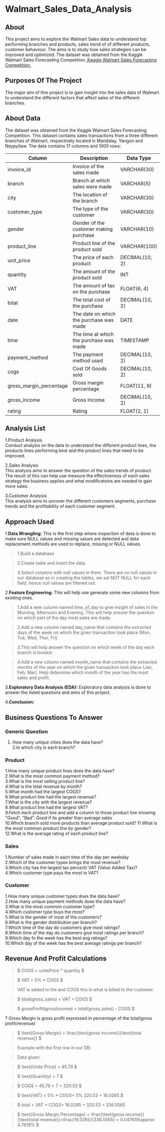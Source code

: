 # Walmart_Sales_Data_Analysis
## About
This project aims to explore the Walmart Sales data to understand top performing branches and products, sales trend of of different products, customer behaviour. The aims is to study how sales strategies can be improved and optimized. The dataset was obtained from the Kaggle Walmart Sales Forecasting Competition.[ Kaggle Walmart Sales Forecasting Competition.](https://www.kaggle.com/c/walmart-recruiting-store-sales-forecasting)

## Purposes Of The Project
The major aim of thie project is to gain insight into the sales data of Walmart to understand the different factors that affect sales of the different branches.

## About Data
The dataset was obtained from the Kaggle Walmart Sales Forecasting Competition. This dataset contains sales transactions from a three different branches of Walmart, respectively located in Mandalay, Yangon and Naypyitaw. The data contains 17 columns and 1000 rows:

| Column                      | Description                                    | Data Type         |
|-----------------------------|------------------------------------------------|-------------------|
| invoice_id                  | Invoice of the sales made                      | VARCHAR(30)       |
| branch                      | Branch at which sales were made                | VARCHAR(5)        |
| city                        | The location of the branch                     | VARCHAR(30)       |
| customer_type               | The type of the customer                       | VARCHAR(30)       |
| gender                      | Gender of the customer making purchase         | VARCHAR(10)       |
| product_line                | Product line of the product sold               | VARCHAR(100)      |
| unit_price                  | The price of each product                      | DECIMAL(10, 2)    |
| quantity                    | The amount of the product sold                 | INT               |
| VAT                         | The amount of tax on the purchase              | FLOAT(6, 4)       |
| total                       | The total cost of the purchase                 | DECIMAL(10, 2)    |
| date                        | The date on which the purchase was made        | DATE              |
| time                        | The time at which the purchase was made        | TIMESTAMP         |
| payment_method              | The payment method used                        | DECIMAL(10, 2)    |
| cogs                        | Cost Of Goods sold                             | DECIMAL(10, 2)    |
| gross_margin_percentage     | Gross margin percentage                        | FLOAT(11, 9)      |
| gross_income                | Gross Income                                   | DECIMAL(10, 2)    |
| rating                      | Rating                                         | FLOAT(2, 1)       |


## Analysis List
  1.Product Analysis <br>
Conduct analysis on the data to understand the different product lines, the products lines performing best and the product lines that need to be improved.

  2.Sales Analysis <br>
This analysis aims to answer the question of the sales trends of product. The result of this can help use measure the effectiveness of each sales strategy the business applies and what modificatoins are needed to gain more sales.

  3.Customer Analysis<br>
This analysis aims to uncover the different customers segments, purchase trends and the profitability of each customer segment.

## Approach Used
   1.__Data Wrangling:__ This is the first step where inspection of data is done to make sure NULL values and missing values are detected and data replacement methods are used to replace, missing or NULL values.
   
 >  1.Build a database <br>
 
 >  2.Create table and insert the data. <br>
   
  > 3.Select columns with null values in them. There are no null values in our database as in creating the tables, we set NOT NULL for each field, hence null values are filtered out. <br>
   
2.__Feature Engineering:__ This will help use generate some new columns from existing ones. <br>

>   1.Add a new column named time_of_day to give insight of sales in the Morning, Afternoon and Evening. This will help answer the question on which part of the day most sales are made. <br>

 >  2.Add a new column named day_name that contains the extracted days of the week on which the given transaction took place (Mon, Tue, Wed, Thur, Fri). <br>
   
 >  3.This will help answer the question on which week of the day each branch is busiest. <br>
   
 >  4.Add a new column named month_name that contains the extracted months of the year on which the given transaction took place (Jan, Feb, Mar). Help determine which month of the year has the most sales and profit.<br>
   
3.__Exploratory Data Analysis (EDA):__ Exploratory data analysis is done to answer the listed questions and aims of this project.<br>

4.__Conclusion:__

## Business Questions To Answer
### Generic Question
1. How many unique cities does the data have? <br>
2.In which city is each branch?<br>

### Product
1.How many unique product lines does the data have?<br>
2.What is the most common payment method?<br>
3.What is the most selling product line?<br>
4.What is the total revenue by month?<br>
5.What month had the largest COGS?<br>
6.What product line had the largest revenue?<br>
7.What is the city with the largest revenue?<br>
8.What product line had the largest VAT?<br>
9.Fetch each product line and add a column to those product line showing "Good", "Bad". Good if its greater than average sales <br>
10.Which branch sold more products than average product sold?
11.What is the most common product line by gender?<br>
12.What is the average rating of each product line?<br>

### Sales
1.Number of sales made in each time of the day per weekday <br>
2.Which of the customer types brings the most revenue? <br>
3.Which city has the largest tax percent/ VAT (Value Added Tax)? <br>
4.Which customer type pays the most in VAT? <br>

### Customer
1.How many unique customer types does the data have? <br>
2.How many unique payment methods does the data have? <br>
3.What is the most common customer type?<br>
4.Which customer type buys the most?<br>
5.What is the gender of most of the customers?<br>
6.What is the gender distribution per branch?<br>
7.Which time of the day do customers give most ratings?<br>
8.Which time of the day do customers give most ratings per branch?<br>
9.Which day fo the week has the best avg ratings?<br>
10.Which day of the week has the best average ratings per branch?<br>

## Revenue And Profit Calculations
> $ COGS = unitsPrice * quantity $

> $ VAT = 5% * COGS $
 
> VAT is added to the  and  COGS this is what is billed to the customer.

> $ total(gross_sales) = VAT + COGS $

> $ grossProfit(grossIncome) = total(gross_sales) - COGS $

? Gross Margin is gross profit expressed in percentage of the total(gross profit/revenue)

> $ \text{Gross Margin} = \frac{\text{gross income}}{\text{total revenue}} $

> Example with the first row in our DB:

> Data given:

> $ \text{Unite Price} = 45.79 $

> $ \text{Quantity} = 7 $

> $ COGS = 45.79 * 7 = 320.53 $

> $ \text{VAT} = 5% * COGS\= 5% 320.53 = 16.0265 $

> $ total = VAT + COGS\= 16.0265 + 320.53 = 336.5565

> $ \text{Gross Margin Percentage} = \frac{\text{gross income}}{\text{total revenue}}\=\frac{16.0265}{336.5565} = 0.047619\\approx 4.7619% $

